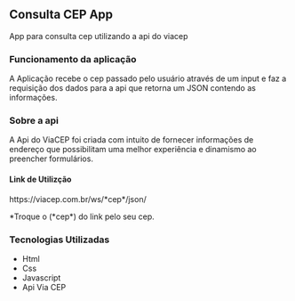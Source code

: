 <h2>Consulta CEP App</h2>
<p>App para consulta cep utilizando a api do viacep</p>

<h3>Funcionamento da aplicação</h3>
<p>A Aplicação recebe o cep passado pelo usuário através de um input e faz a requisição dos dados para a api que retorna um JSON contendo as informações.</p>

<h3>Sobre a api</h3>
<p>A Api do ViaCEP foi criada com intuito de fornecer informações de endereço  que possibilitam uma melhor experiência e dinamismo ao preencher formulários.</p>

<h4>Link de Utilizção</h4>
<p>https://viacep.com.br/ws/*cep*/json/</p>
<p>*Troque o (*cep*) do link pelo seu cep.</p>

<h3>Tecnologias Utilizadas</h3>

* Html
* Css
* Javascript
* Api Via CEP
